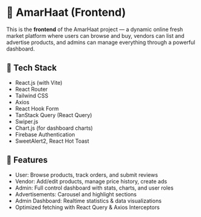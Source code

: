 # 🛒 AmarHaat (Frontend)

This is the **frontend** of the AmarHaat project — a dynamic online fresh market platform where users can browse and buy, vendors can list and advertise products, and admins can manage everything through a powerful dashboard.

## 🔧 Tech Stack

- React.js (with Vite)
- React Router
- Tailwind CSS
- Axios
- React Hook Form
- TanStack Query (React Query)
- Swiper.js
- Chart.js (for dashboard charts)
- Firebase Authentication
- SweetAlert2, React Hot Toast

## 🚀 Features

-  User: Browse products, track orders, and submit reviews
-  Vendor: Add/edit products, manage price history, create ads
-  Admin: Full control dashboard with stats, charts, and user roles
-  Advertisements: Carousel and highlight sections
-  Admin Dashboard: Realtime statistics & data visualizations
-  Optimized fetching with React Query & Axios Interceptors
